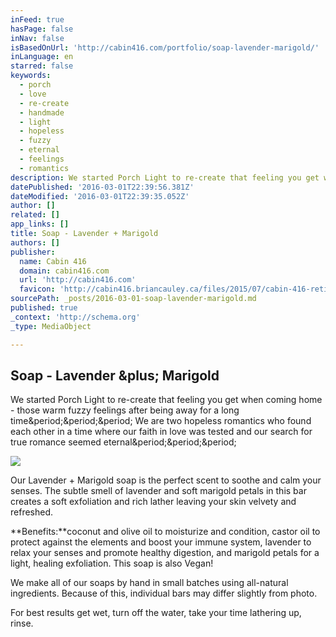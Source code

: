```yaml
---
inFeed: true
hasPage: false
inNav: false
isBasedOnUrl: 'http://cabin416.com/portfolio/soap-lavender-marigold/'
inLanguage: en
starred: false
keywords:
  - porch
  - love
  - re-create
  - handmade
  - light
  - hopeless
  - fuzzy
  - eternal
  - feelings
  - romantics
description: We started Porch Light to re-create that feeling you get when coming home - those warm fuzzy feelings after being away for a long time... We are two hopeless romantics who found each other in a time where our faith in love was tested and our search for true romance seemed eternal...
datePublished: '2016-03-01T22:39:56.381Z'
dateModified: '2016-03-01T22:39:35.052Z'
author: []
related: []
app_links: []
title: Soap - Lavender + Marigold
authors: []
publisher:
  name: Cabin 416
  domain: cabin416.com
  url: 'http://cabin416.com'
  favicon: 'http://cabin416.briancauley.ca/files/2015/07/cabin-416-retina.png'
sourcePath: _posts/2016-03-01-soap-lavender-marigold.md
published: true
_context: 'http://schema.org'
_type: MediaObject

---
```

<article style=""><h1>Soap - Lavender &amp;plus; Marigold</h1><p>We started Porch Light to re-create that feeling you get when coming home - those warm fuzzy feelings after being away for a long time&amp;period;&amp;period;&amp;period; We are two hopeless romantics who found each other in a time where our faith in love was tested and our search for true romance seemed eternal&amp;period;&amp;period;&amp;period;</p><img src="http://cabin416.com/files/2014/11/PL-Lavender-Calendula-001.jpg" /></article>

Our Lavender + Marigold soap is the perfect scent to soothe and calm your senses. The subtle smell of lavender and soft marigold petals in this bar creates a soft exfoliation and rich lather leaving your skin velvety and refreshed.

**Benefits:**coconut and olive oil to moisturize and condition, castor oil to protect against the elements and boost your immune system, lavender to relax your senses and promote healthy digestion, and marigold petals for a light, healing exfoliation. This soap is also Vegan!

We make all of our soaps by hand in small batches using all-natural ingredients. Because of this, individual bars may differ slightly from photo.

For best results get wet, turn off the water, take your time lathering up, rinse.